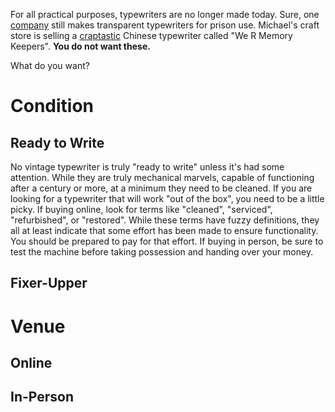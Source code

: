 <!-- TITLE: Buying a Typewriter -->
<!-- SUBTITLE: carefully find what you want -->

For all practical purposes, typewriters are no longer made today. Sure, one [company](http://www.swintec.com) still makes transparent typewriters for prison use. Michael's craft store is selling a [craptastic](http://xoverit.blogspot.com/2016/09/keeping-memories-with-typewriter.html) Chinese typewriter called "We R Memory Keepers". **You do not want these.**

What do you want?

# Condition
## Ready to Write
No vintage typewriter is truly "ready to write" unless it's had some attention. While they are truly mechanical marvels, capable of functioning after a century or more, at a minimum they need to be cleaned. If you are looking for a typewriter that will work "out of the box", you need to be a little picky. If buying online, look for terms like "cleaned", "serviced", "refurbished", or "restored". While these terms have fuzzy definitions, they all at least indicate that some effort has been made to ensure functionality. You should be prepared to pay for that effort. If buying in person, be sure to test the machine before taking possession and handing over your money.
## Fixer-Upper

# Venue
## Online

## In-Person
